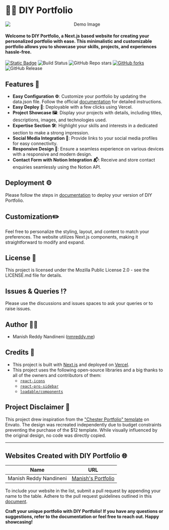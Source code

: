 # 👨‍💻 DIY Portfolio


<p align="center">
  <img src="https://i.ibb.co/wLrJDLZ/demo-diy-portfolio.png" alt="Demo Image" style="display:block; margin:auto;">
</p>


#### Welcome to DIY Portfolio, a Next.js based website for creating your personalized portfolio with ease. This minimalistic and customizable portfolio allows you to showcase your skills, projects, and experiences hassle-free.

[![Static Badge](https://img.shields.io/badge/available-available-blue?style=flat&logo=gitbook&logoColor=white&label=docs&link=https%3A%2F%2Fdocs.nmreddy.me%2Fdiy-portfolio%2F)](https://docs.nmreddy.me/diy-portfolio/)
![Build Status](https://img.shields.io/badge/dynamic/json?url=https%3A%2F%2Fapi.github.com%2Frepos%2FManishReddyN%2Fdiy-portfolio%2Fdeployments%2F1282605238%2Fstatuses&query=%24..state&style=flat&logo=vercel&label=build)
![GitHub Repo stars](https://img.shields.io/github/stars/ManishReddyN/diy-portfolio?logo=github&style=flat)
[![GitHub forks](https://img.shields.io/github/forks/ManishReddyN/diy-portfolio?logo=github&style=flat)](https://github.com/ManishReddyN/diy-portfolio/fork)
![GitHub Release](https://img.shields.io/github/v/release/ManishReddyN/diy-portfolio?logo=github)

## Features 🌟

- **Easy Configuration ⚙️**: Customize your portfolio by updating the data.json file. Follow the official [documentation](https://docs.nmreddy.me/diy-portfolio/) for detailed instructions.
- **Easy Deploy 🚚**: Deployable with a few clicks using Vercel.
- **Project Showcase 🖼️**: Display your projects with details, including titles, descriptions, images, and technologies used.
- **Expertise Section 🛠️**: Highlight your skills and interests in a dedicated section to make a strong impression.
- **Social Media Integration 📱**: Provide links to your social media profiles for easy connectivity.
- **Responsive Design 📐**: Ensure a seamless experience on various devices with a responsive and modern design.
- **Contact Form with Notion Integration 📬**: Receive and store contact enquiries seamlessly using the Notion API.

## Deployment ⚙️

Please follow the steps in [documentation](https://docs.nmreddy.me/diy-portfolio/) to deploy your version of DIY Portfolio.

## Customization✏️

Feel free to personalize the styling, layout, and content to match your preferences. The website utilizes Next.js components, making it straightforward to modify and expand.

## License 🪪

This project is licensed under the Mozilla Public License 2.0 - see the LICENSE.md file for details.

## Issues & Queries ⁉️

Please use the discussions and issues spaces to ask your queries or to raise issues.

## Author 👩‍💻

- Manish Reddy Nandineni ([nmreddy.me](https://nmreddy.me))

## Credits 🙏

- This project is built with [Next.js](https://nextjs.org/) and deployed on [Vercel](https://vercel.com/).
- This project uses the following open-source libraries and a big thanks to all of the owners and contributors of them:
  * [`react-icons`](https://react-icons.github.io/react-icons/)
  * [`react-pro-sidebar`](https://azouaoui-med.github.io/react-pro-sidebar/)
  * [`loadable/components`](https://github.com/gregberge/loadable-components)

## Project Disclaimer 🚧

  This project drew inspiration from the ["Chester Portfolio" template](https://preview.themeforest.net/item/chester-react-personal-portfolio-template/full_screen_preview/24952954) on Envato. The design was recreated independently due to budget constraints preventing the purchase of the $12 template. While visually influenced by the original design, no code was directly copied.


---

## Websites Created with DIY Portfolio 🌐

| Name              | URL                                  |
|-------------------|--------------------------------------|
|Manish Reddy Nandineni | [Manish's Portfolio](https://nmreddy.me)

To include your website in the list, submit a pull request by appending your name to the table. Adhere to the pull request guidelines outlined in this [document](https://docs.nmreddy.me/diy-portfolio/pr-guidelines).

**Craft your unique portfolio with DIY Portfolio! If you have any questions or suggestions, refer to the documentation or feel free to reach out. Happy showcasing!**